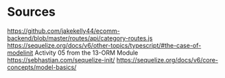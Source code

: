 # Sources
https://github.com/jakekelly44/ecomm-backend/blob/master/routes/api/category-routes.js
https://sequelize.org/docs/v6/other-topics/typescript/#the-case-of-modelinit
Activity 05 from the 13-ORM Module
https://sebhastian.com/sequelize-init/
https://sequelize.org/docs/v6/core-concepts/model-basics/